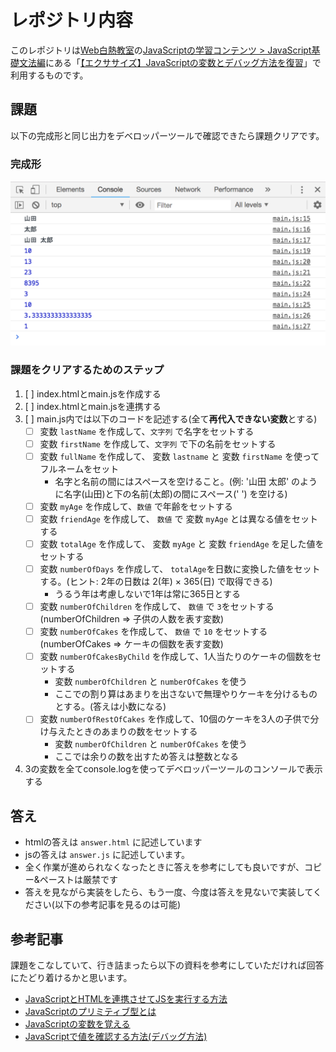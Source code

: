 # レポジトリ内容

このレポジトリは[Web白熱教室](https://tsuyopon.xyz/)の[JavaScriptの学習コンテンツ > JavaScript基礎文法編](https://tsuyopon.xyz/learning-contents/web-dev/javascript/javascript-grammar/)にある「[【エクササイズ】JavaScriptの変数とデバッグ方法を復習](https://tsuyopon.xyz/learning-contents/web-dev/javascript/javascript-grammar/js_excercise_for_grammar_part_1/)」で利用するものです。

## 課題

以下の完成形と同じ出力をデベロッパーツールで確認できたら課題クリアです。


### 完成形

![完成形](./images/assignment.png)


### 課題をクリアするためのステップ

1. [ ] index.htmlとmain.jsを作成する
2. [ ] index.htmlとmain.jsを連携する
3. [ ] main.js内では以下のコードを記述する(全て**再代入できない変数**とする)
    - [ ] 変数 `lastName` を作成して、`文字列` で名字をセットする
    - [ ] 変数 `firstName` を作成して、`文字列` で下の名前をセットする
    - [ ] 変数 `fullName` を作成して、 変数 `lastname` と 変数 `firstName` を使ってフルネームをセット
        - 名字と名前の間にはスペースを空けること。(例: '山田 太郎' のように名字(山田)と下の名前(太郎)の間にスペース(' ') を空ける)
    - [ ] 変数 `myAge` を作成して、`数値` で年齢をセットする
    - [ ] 変数 `friendAge` を作成して、 `数値` で 変数 `myAge` とは異なる値をセットする
    - [ ] 変数 `totalAge` を作成して、 変数 `myAge` と 変数 `friendAge` を足した値をセットする
    - [ ] 変数 `numberOfDays` を作成して、 `totalAge`を日数に変換した値をセットする。(ヒント: 2年の日数は 2(年) × 365(日) で取得できる)
        - うるう年は考慮しないで1年は常に365日とする
    - [ ] 変数 `numberOfChildren` を作成して、 `数値` で `3`をセットする (numberOfChildren => 子供の人数を表す変数)
    - [ ] 変数 `numberOfCakes` を作成して、 `数値` で `10` をセットする (numberOfCakes => ケーキの個数を表す変数)
    - [ ] 変数 `numberOfCakesByChild` を作成して、1人当たりのケーキの個数をセットする
        - 変数 `numberOfChildren` と `numberOfCakes` を使う
        - ここでの割り算はあまりを出さないで無理やりケーキを分けるものとする。(答えは小数になる)
    - [ ] 変数 `numberOfRestOfCakes` を作成して、10個のケーキを3人の子供で分け与えたときのあまりの数をセットする
        - 変数 `numberOfChildren` と `numberOfCakes` を使う
        - ここでは余りの数を出すため答えは整数となる
4. 3の変数を全てconsole.logを使ってデベロッパーツールのコンソールで表示する


## 答え

- htmlの答えは `answer.html` に記述しています
- jsの答えは `answer.js` に記述しています。
- 全く作業が進められなくなったときに答えを参考にしても良いですが、コピー&ペーストは厳禁です
- 答えを見ながら実装をしたら、もう一度、今度は答えを見ないで実装してください(以下の参考記事を見るのは可能)

## 参考記事

課題をこなしていて、行き詰まったら以下の資料を参考にしていただければ回答にたどり着けるかと思います。

- [JavaScriptとHTMLを連携させてJSを実行する方法](https://tsuyopon.xyz/learning-contents/web-dev/javascript/javascript-grammar/how-to-craete-a-javascript-file-and-connect-with-html/)
- [JavaScriptのプリミティブ型とは](https://tsuyopon.xyz/learning-contents/web-dev/javascript/javascript-grammar/what-is-primitive-values-in-js/)
- [JavaScriptの変数を覚える](https://tsuyopon.xyz/learning-contents/web-dev/javascript/javascript-grammar/how-to-use-variables-in-js/)
- [JavaScriptで値を確認する方法(デバッグ方法)](https://tsuyopon.xyz/learning-contents/web-dev/javascript/javascript-grammar/how-to-debug-js-code/)
